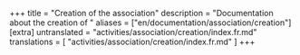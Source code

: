 +++
title = "Creation of the association"
description = "Documentation about the creation of "
aliases = ["en/documentation/association/creation"]
[extra]
untranslated = "activities/association/creation/index.fr.md"
translations = [
    "activities/association/creation/index.fr.md"
]
+++

